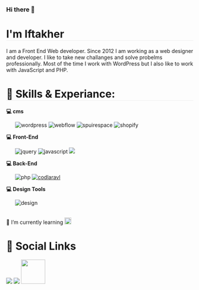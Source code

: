 ### Hi there 👋

<h1 style="border-bottom:1px solid #ededed">I'm Iftakher</h1>

I am a Front End Web developer. Since 2012 I am working as a web designer and developer. I like to take new challanges and solve probelms professionally. Most of the time I work with WordPress but I also like to work with JavaScript and PHP.

<h1 style="border-bottom:1px solid #ededed;width:100%;">🔭 Skills & Experiance: </h1>

<b>💻 cms</b>
<ul>
    <span><img src="https://i.ibb.co/9wF9MXp/wordpress.png" alt="wordpress" /a></span>
    <span><img src="https://i.ibb.co/315PyZc/webflow.png" alt="webflow" /a></span>
    <span><img src="https://i.ibb.co/sq0gZRw/spuirespace.png" alt="spuirespace" /a></span>
    <span><img src="https://i.ibb.co/nmSzfbV/shopify.png" alt="shopify" /a></span>
</ul>


<b>💻 Front-End</b>
<ul>
        <span><img src="https://i.ibb.co/FsnqMqc/jquery.png" alt="jquery" /></span> 
        <span><img src="https://i.ibb.co/Lv4DJ8S/javascript.png" alt="javascript" /></span>
        <span><img src="https://i.ibb.co/hsRBDNT/hcbs.png" /></span>
</ul>


<b>💻 Back-End</b>
<ul>
    <span><img src="https://i.ibb.co/HCryLw6/php.png" alt="php" /></span>
    <span><a href="https://imgbb.com/"><img src="https://i.ibb.co/P6fKPjL/codlaravl.png" alt="codlaravl" border="0"></a></span>
</ul>

<b>💻 Design Tools</b>
<ul>
    <img src="https://i.ibb.co/6WDdQz2/design.png" alt="design" />
</ul>

<br>

<div>
    🌱 I’m currently learning <span><img style="width:18px;height:auto;" src="https://jivantutech.com/assets/tools/webd/w7.jpg"/ ></span>
</div>  

<div style="">
<h1>📱  Social Links</h1>
  <span><a target="_blank" href="https://www.linkedin.com/in/iftakhermasum303/"><img src="https://camo.githubusercontent.com/a80d00f23720d0bc9f55481cfcd77ab79e141606829cf16ec43f8cacc7741e46/68747470733a2f2f696d672e736869656c64732e696f2f62616467652f4c696e6b6564496e2d3030373742353f7374796c653d666f722d7468652d6261646765266c6f676f3d6c696e6b6564696e266c6f676f436f6c6f723d7768697465"/></a></span>  
<span><a target="_blank" href="https://codepen.io/mdiftakher"><img src="https://camo.githubusercontent.com/9df883a0044327811502d49027e8bdcce09f89266caef16cbaeaf7cf96659977/68747470733a2f2f696d672e736869656c64732e696f2f62616467652f436f646570656e2d3030303030303f7374796c653d666f722d7468652d6261646765266c6f676f3d636f646570656e266c6f676f436f6c6f723d7768697465"/></a></span>  
<span><a target="_blank" href="https://twitter.com/iftakher303"><img style="width:65px; height:auto;" src="https://static.cdn.wisestamp.com/wp-content/uploads/2020/06/flollow-me-twitter-button.png"/></a></span>   
</div>  

<!--
**iftakhermasum/iftakhermasum** is a ✨ _special_ ✨ repository because its `README.md` (this file) appears on your GitHub profile.

Here are some ideas to get you started:

- 🔭 I’m currently working on 
- 👯 I’m looking to collaborate on ...
- 🤔 I’m looking for help with ...
- 💬 Ask me about ...
- 📫 How to reach me: ...
- 😄 Pronouns: ...
- ⚡ Fun fact: ...
- 💬 Ask me about ---
-->
